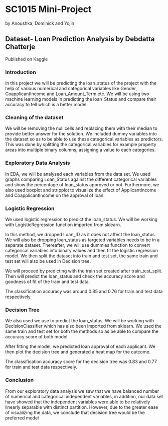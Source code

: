 
# SC1015 Mini-Project 

by Anoushka, Dominick and Yojin 
  
## Dataset- Loan Prediction Analysis by Debdatta Chatterje
Published on Kaggle 
 
### Introduction 
 
In this project we will be predicting the loan_status of the project with the help of various numerical and categorical variables like Gender, CoapplicantIncome and Loan_Amount_Term etc. We will be using two machine learning models in predicting the loan_Status and compare their accuracy to tell which is a better model.

### Cleaning of the dataset

We will be removing the null cells and replacing them with their median to provide better answer for the solution.
We included dummy variables into the dataset so as to be able to use these categorical variables as predictors. This was done by splitting the categorical variables for example property areas into multiple binary columns, assigning a value to each categories.

### Exploratory Data Analysis 

In EDA, we will be analysed each variables from the data set. We used graphs comparing Loan_Status against the different categorical variables and show the percentage of loan_status approved or not. Furthermore, we also used boxplot and stripplot to visualize the effect of ApplicantIncome and CoapplicantIncome on the approval of loan.


### Logistic Regression 

We used logistic regression to predict the loan_status. We will be working with LogisticRegression function imported from sklearn.

In this method, we dropped Loan_ID as it does not affect the loan_status. We will also be dropping loan_status as targeted variables needs to be in a separate dataset. Thereafter, we will use dummies function to convert categorical variables into binary values and then fit the logistic regression model. We then split the dataset into train and test set, the same train and test set will also be used in Decision tree.

We will proceed by predicting with the train set created after train_test_split. Then will predict the loan_status and check the accuracy score and goodness of fit of the train and test data.

The classification accuracy was around 0.85 and 0.76 for train and test data respectively.

### Decision Tree 

We also used we use to predict the loan_status. We will be working with DecisionClassifier which has also been imported from sklearn. We used the same train and test set for both the methods so as be able to compare the accuracy score of both model.

After fitting the model, we predicted loan approval of each applicant. We then plot the decision tree and generated a heat map for the outcome.

The classification accuracy score for the decision tree was 0.83 and 0.77 for train and test data respectively.

### Conclusion 

From our exploratory data analysis we saw that we have balanced number of numerical and categorical independent variables, in addition, our data set have showed that the independent variables were able to be relatively linearly separable with distinct partition. 
However, due to the greater ease of visualizing the data, we conclude that decision tree would be the preferred model
